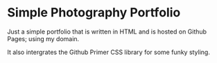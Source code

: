 # Simple Photography Portfolio

Just a simple portfolio that is written in HTML and is hosted on Github Pages; using my domain.

It also intergrates the Github Primer CSS library for some funky styling.

